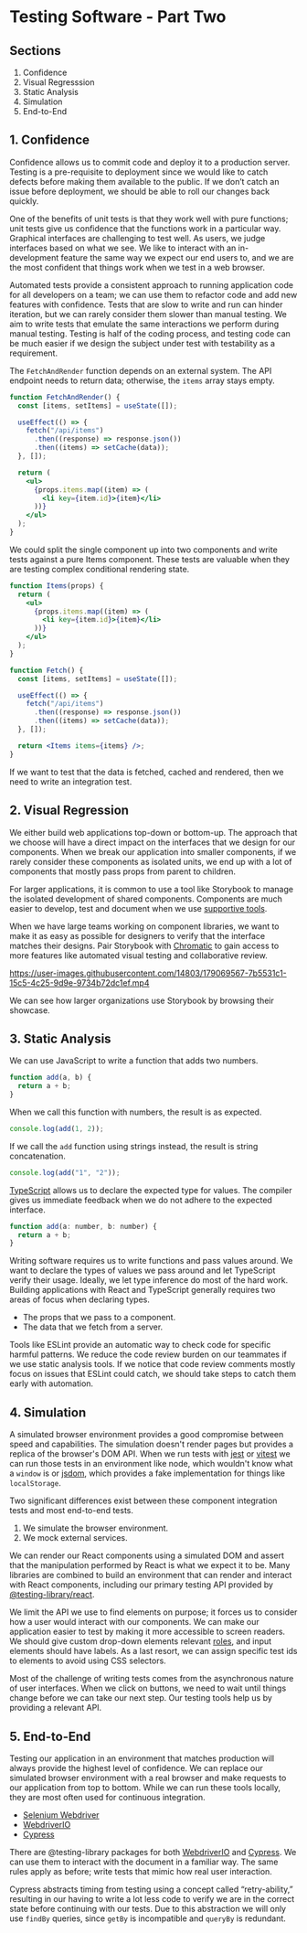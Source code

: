 # Testing Software - Part Two

## Sections

1. Confidence
2. Visual Regresssion
3. Static Analysis
4. Simulation
5. End-to-End

## 1. Confidence

Confidence allows us to commit code and deploy it to a production server. Testing is a pre-requisite to deployment since we would like to catch defects before making them available to the public. If we don’t catch an issue before deployment, we should be able to roll our changes back quickly.

One of the benefits of unit tests is that they work well with pure functions; unit tests give us confidence that the functions work in a particular way. Graphical interfaces are challenging to test well. As users, we judge interfaces based on what we see. We like to interact with an in-development feature the same way we expect our end users to, and we are the most confident that things work when we test in a web browser.

Automated tests provide a consistent approach to running application code for all developers on a team; we can use them to refactor code and add new features with confidence. Tests that are slow to write and run can hinder iteration, but we can rarely consider them slower than manual testing. We aim to write tests that emulate the same interactions we perform during manual testing. Testing is half of the coding process, and testing code can be much easier if we design the subject under test with testability as a requirement.

The `FetchAndRender` function depends on an external system. The API endpoint needs to return data; otherwise, the `items` array stays empty.

```jsx
function FetchAndRender() {
  const [items, setItems] = useState([]);

  useEffect(() => {
    fetch("/api/items")
      .then((response) => response.json())
      .then((items) => setCache(data));
  }, []);

  return (
    <ul>
      {props.items.map((item) => (
        <li key={item.id}>{item}</li>
      ))}
    </ul>
  );
}
```

We could split the single component up into two components and write tests against a pure Items component. These tests are valuable when they are testing complex conditional rendering state.

```jsx
function Items(props) {
  return (
    <ul>
      {props.items.map((item) => (
        <li key={item.id}>{item}</li>
      ))}
    </ul>
  );
}

function Fetch() {
  const [items, setItems] = useState([]);

  useEffect(() => {
    fetch("/api/items")
      .then((response) => response.json())
      .then((items) => setCache(data));
  }, []);

  return <Items items={items} />;
}
```

If we want to test that the data is fetched, cached and rendered, then we need to write an integration test.

## 2. Visual Regression

We either build web applications top-down or bottom-up. The approach that we choose will have a direct impact on the interfaces that we design for our components. When we break our application into smaller components, if we rarely consider these components as isolated units, we end up with a lot of components that mostly pass props from parent to children.

For larger applications, it is common to use a tool like Storybook to manage the isolated development of shared components. Components are much easier to develop, test and document when we use [supportive tools](https://storybook.js.org/tutorials/visual-testing-handbook/).

When we have large teams working on component libraries, we want to make it as easy as possible for designers to verify that the interface matches their designs. Pair Storybook with [Chromatic](https://www.chromatic.com/) to gain access to more features like automated visual testing and collaborative review.

https://user-images.githubusercontent.com/14803/179069567-7b5531c1-15c5-4c25-9d9e-9734b72dc1ef.mp4

We can see how larger organizations use Storybook by browsing their showcase.

## 3. Static Analysis

We can use JavaScript to write a function that adds two numbers.

```jsx
function add(a, b) {
  return a + b;
}
```

When we call this function with numbers, the result is as expected.

```jsx
console.log(add(1, 2));
```

If we call the `add` function using strings instead, the result is string concatenation.

```jsx
console.log(add("1", "2"));
```

[TypeScript](https://www.typescriptlang.org/play) allows us to declare the expected type for values. The compiler gives us immediate feedback when we do not adhere to the expected interface.

```jsx
function add(a: number, b: number) {
  return a + b;
}
```

Writing software requires us to write functions and pass values around. We want to declare the types of values we pass around and let TypeScript verify their usage. Ideally, we let type inference do most of the hard work. Building applications with React and TypeScript generally requires two areas of focus when declaring types.

- The props that we pass to a component.
- The data that we fetch from a server.

Tools like ESLint provide an automatic way to check code for specific harmful patterns. We reduce the code review burden on our teammates if we use static analysis tools. If we notice that code review comments mostly focus on issues that ESLint could catch, we should take steps to catch them early with automation.

## 4. Simulation

A simulated browser environment provides a good compromise between speed and capabilities. The simulation doesn't render pages but provides a replica of the browser's DOM API. When we run tests with [jest](https://jestjs.io/) or [vitest](https://vitest.dev/) we can run those tests in an environment like node, which wouldn't know what a `window` is or [jsdom](https://github.com/jsdom/jsdom), which provides a fake implementation for things like `localStorage`.

Two significant differences exist between these component integration tests and most end-to-end tests.

1. We simulate the browser environment.
2. We mock external services.

We can render our React components using a simulated DOM and assert that the manipulation performed by React is what we expect it to be. Many libraries are combined to build an environment that can render and interact with React components, including our primary testing API provided by [@testing-library/react](https://testing-library.com/docs/react-testing-library/intro/). 

We limit the API we use to find elements on purpose; it forces us to consider how a user would interact with our components. We can make our application easier to test by making it more accessible to screen readers. We should give custom drop-down elements relevant [roles](https://testing-library.com/docs/queries/about#priority), and input elements should have labels. As a last resort, we can assign specific test ids to elements to avoid using CSS selectors.

Most of the challenge of writing tests comes from the asynchronous nature of user interfaces. When we click on buttons, we need to wait until things change before we can take our next step. Our testing tools help us by providing a relevant API.

## 5. End-to-End

Testing our application in an environment that matches production will always provide the highest level of confidence. We can replace our simulated browser environment with a real browser and make requests to our application from top to bottom. While we can run these tools locally, they are most often used for continuous integration.

- [Selenium Webdriver](https://www.selenium.dev/documentation/webdriver/)
- [WebdriverIO](https://webdriver.io/)
- [Cypress](https://go.cypress.io/)

There are @testing-library packages for both [WebdriverIO](https://testing-library.com/docs/webdriverio-testing-library/intro) and [Cypress](https://testing-library.com/docs/cypress-testing-library/intro). We can use them to interact with the document in a familiar way. The same rules apply as before; write tests that mimic how real user interaction.

Cypress abstracts timing from testing using a concept called “retry-ability,” resulting in our having to write a lot less code to verify we are in the correct state before continuing with our tests. Due to this abstraction we will only use `findBy` queries, since `getBy` is incompatible and `queryBy` is redundant.